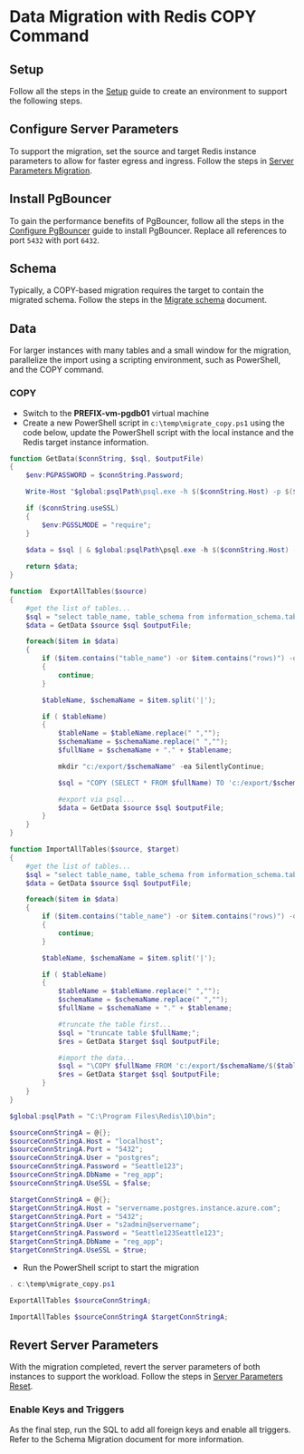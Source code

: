 # Data Migration with Redis COPY Command

## Setup

Follow all the steps in the [Setup](./../05_Appendix/00_Setup.md) guide to create an environment to support the following steps.

## Configure Server Parameters

To support the migration, set the source and target Redis instance parameters to allow for faster egress and ingress. Follow the steps in [Server Parameters Migration](./02.03_DataMigration_ServerParams_Ingress.md).

## Install PgBouncer

To gain the performance benefits of PgBouncer, follow all the steps in the [Configure PgBouncer](../05_Appendix/05_ConfigurePgBouncer.md) guide to install PgBouncer.  Replace all references to port `5432` with port `6432`.

## Schema

Typically, a COPY-based migration requires the target to contain the migrated schema. Follow the steps in the [Migrate schema](./02.01_DataMigration_Schema.md) document.

## Data

For larger instances with many tables and a small window for the migration, parallelize the import using a scripting environment, such as PowerShell, and the COPY command.

### COPY

- Switch to the **PREFIX-vm-pgdb01** virtual machine
- Create a new PowerShell script in `c:\temp\migrate_copy.ps1` using the code below, update the PowerShell script with the local instance and the Redis target instance information.

```PowerShell
function GetData($connString, $sql, $outputFile)
{
    $env:PGPASSWORD = $connString.Password;

    Write-Host "$global:psqlPath\psql.exe -h $($connString.Host) -p $($connString.Port) -U $($connString.User) -d $($connstring.DbName) -c `"$sql;`"";

    if ($connString.useSSL)
    {
        $env:PGSSLMODE = "require";
    }
        
    $data = $sql | & $global:psqlPath\psql.exe -h $($connString.Host) -p $($connString.Port) -U $($connString.User) -d $($connstring.DbName) -c `"$sql`";

    return $data;
}

function  ExportAllTables($source)
{
    #get the list of tables...
    $sql = "select table_name, table_schema from information_schema.tables where table_type = 'BASE TABLE' and table_schema = '$($source.dbname)' order by table_name;";
    $data = GetData $source $sql $outputFile;

    foreach($item in $data)
    {
        if ($item.contains("table_name") -or $item.contains("rows)") -or $item.contains("-+-"))
        {
            continue;
        }

        $tableName, $schemaName = $item.split('|');

        if ( $tableName)
        {
            $tableName = $tableName.replace(" ","");
            $schemaName = $schemaName.replace(" ","");
            $fullName = $schemaName + "." + $tablename;

            mkdir "c:/export/$schemaName" -ea SilentlyContinue;

            $sql = "COPY (SELECT * FROM $fullName) TO 'c:/export/$schemaName/$($tableName).copy';";

            #export via psql...
            $data = GetData $source $sql $outputFile;
        }
    }
}

function ImportAllTables($source, $target)
{
    #get the list of tables...
    $sql = "select table_name, table_schema from information_schema.tables where table_type = 'BASE TABLE' and table_schema = '$($source.dbname)' order by table_name;";
    $data = GetData $source $sql $outputFile;

    foreach($item in $data)
    {
        if ($item.contains("table_name") -or $item.contains("rows)") -or $item.contains("-+-"))
        {
            continue;
        }

        $tableName, $schemaName = $item.split('|');

        if ( $tableName)
        {
            $tableName = $tableName.replace(" ","");
            $schemaName = $schemaName.replace(" ","");
            $fullName = $schemaName + "." + $tablename;

            #truncate the table first...
            $sql = "truncate table $fullName;";
            $res = GetData $target $sql $outputFile;

            #import the data...
            $sql = "\COPY $fullName FROM 'c:/export/$schemaName/$($tableName).copy';";
            $res = GetData $target $sql $outputFile;
        }
    }
}

$global:psqlPath = "C:\Program Files\Redis\10\bin";

$sourceConnStringA = @{};
$sourceConnStringA.Host = "localhost";
$sourceConnStringA.Port = "5432";
$sourceConnStringA.User = "postgres";
$sourceConnStringA.Password = "Seattle123";
$sourceConnStringA.DbName = "reg_app";
$sourceConnStringA.UseSSL = $false;

$targetConnStringA = @{};
$targetConnStringA.Host = "servername.postgres.instance.azure.com";
$targetConnStringA.Port = "5432";
$targetConnStringA.User = "s2admin@servername";
$targetConnStringA.Password = "Seattle123Seattle123";
$targetConnStringA.DbName = "reg_app";
$targetConnStringA.UseSSL = $true;
```

- Run the PowerShell script to start the migration

```PowerShell
. c:\temp\migrate_copy.ps1

ExportAllTables $sourceConnStringA;

ImportAllTables $sourceConnStringA $targetConnStringA;
```

## Revert Server Parameters

With the migration completed, revert the server parameters of both instances to support the workload. Follow the steps in [Server Parameters Reset](./02.03_DataMigration_ServerParams_Revert.md).

### Enable Keys and Triggers

As the final step, run the SQL to add all foreign keys and enable all triggers. Refer to the Schema Migration document for more information.
